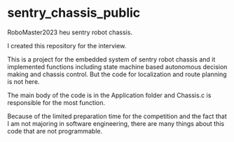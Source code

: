 # sentry_chassis_public
RoboMaster2023 heu sentry robot chassis.

I created this repository for the interview. 

This is a project for the embedded system of sentry robot chassis and it implemented functions including state machine based autonomous decision making and chassis control. But the code for localization and route planning is not here.

The main body of the code is in the Application folder and Chassis.c is responsible for the most function. 

Because of the limited preparation time for the competition and the fact that I am not majoring in software engineering, there are many things about this code that are not programmable.
